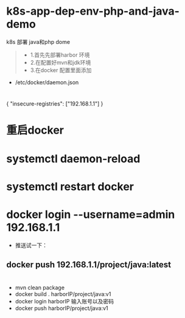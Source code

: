 # k8s-app-dep-env-php-and-java-demo

k8s 部署 java和php dome
 
> * 1.首先先部署harbor 环境
> * 2.在配置好mvn和jdk环境
> * 3.在docker 配置里面添加
- /etc/docker/daemon.json
#
 {
"insecure-registries": ["192.168.1.1"]
}
#
 # 重启docker
 # systemctl daemon-reload
 # systemctl restart docker
 # docker login --username=admin 192.168.1.1
  
 - 推送试一下：
  ## docker push 192.168.1.1/project/java:latest
#
- mvn clean package
- docker build .  harborIP/project/java:v1
- docker login  harborIP 输入账号以及密码
- docker push harborIP/project/java:v1
